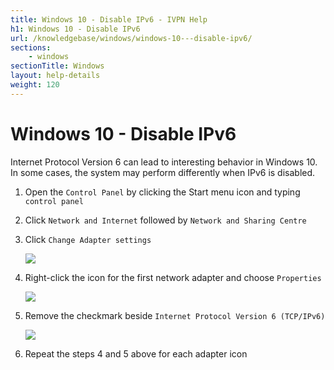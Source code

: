 ```yaml
---
title: Windows 10 - Disable IPv6 - IVPN Help
h1: Windows 10 - Disable IPv6
url: /knowledgebase/windows/windows-10---disable-ipv6/
sections:
    - windows
sectionTitle: Windows
layout: help-details
weight: 120
---
```

# Windows 10 - Disable IPv6

Internet Protocol Version 6 can lead to interesting behavior in Windows 10. In some cases, the system may perform differently when IPv6 is disabled.

1.  Open the `Control Panel` by clicking the Start menu icon and typing `control panel`

2.  Click `Network and Internet` followed by `Network and Sharing Centre`

3.  Click `Change Adapter settings`

    ![](/images-static/uploads/030-network-and-sharing-center.png)

4.  Right-click the icon for the first network adapter and choose `Properties`

    ![](/images-static/uploads/040-adapter-icon-properties.png)

5.  Remove the checkmark beside `Internet Protocol Version 6 (TCP/IPv6)`

    ![](/images-static/uploads/050-adapter-properties-window.png)

6.  Repeat the steps 4 and 5 above for each adapter icon
